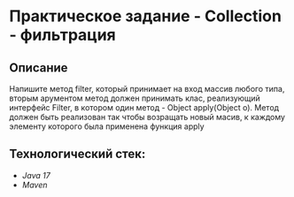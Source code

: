 # Практическое задание - Collection - фильтрация
## Описание
Напишите метод filter, который принимает на вход массив любого типа, вторым арументом метод должен принимать клас, реализующий интерфейс Filter, в котором один метод - Object apply(Object o).
Метод должен быть реализован так чтобы возращать новый масив, к каждому элементу которого была применена функция apply

## Технологический стек:
- *Java 17*
- *Maven*
